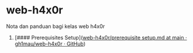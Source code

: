 # web-h4x0r

Nota dan panduan bagi kelas web h4x0r



1. [#### Prerequisites Setup]([web-h4x0r/prerequisite setup.md at main · gh1mau/web-h4x0r · GitHub](https://github.com/gh1mau/web-h4x0r/blob/main/101/prerequisite%20setup.md#prerequisites-setup))

